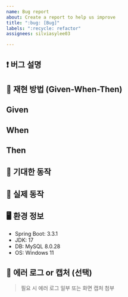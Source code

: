 ```yaml
---
name: Bug report
about: Create a report to help us improve
title: ":bug: [Bug]"
labels: ":recycle: refactor"
assignees: silviasylee03

---
```


## ❗ 버그 설명


## 🔁 재현 방법 (Given-When-Then)
**Given**
- 
**When**
- 
**Then**
- 

## 🤔 기대한 동작


## 🐞 실제 동작


## 🖥 환경 정보
- Spring Boot: 3.3.1
- JDK: 17
- DB: MySQL 8.0.28
- OS: Windows 11

## 📸 에러 로그 or 캡처 (선택)
> 필요 시 에러 로그 일부 또는 화면 캡처 첨부
